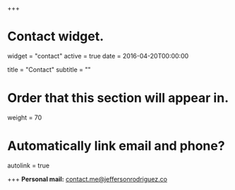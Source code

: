 +++
# Contact widget.
widget = "contact"
active = true
date = 2016-04-20T00:00:00

title = "Contact"
subtitle = ""

# Order that this section will appear in.
weight = 70

# Automatically link email and phone?
autolink = true

+++
**Personal mail:** contact.me@jeffersonrodriguez.co 
